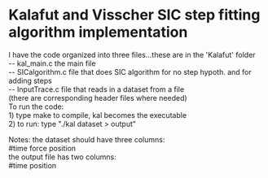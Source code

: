 # Kalafut and Visscher SIC step fitting algorithm implementation  

I have the code organized into three files...these are in the 'Kalafut' folder  
     -- kal_main.c       the main file   
     -- SICalgorithm.c   file that does SIC algorithm for no step hypoth. and for adding steps  
     -- InputTrace.c     file that reads in a dataset from a file  
(there are corresponding header files where needed)  
To run the code:  
     1) type make to compile, kal becomes the executable  
     2) to run: type "./kal dataset > output"  
    
Notes: the dataset should have three columns:  
            #time  force  position  
       the output file has two columns:  
       	    #time  position  
